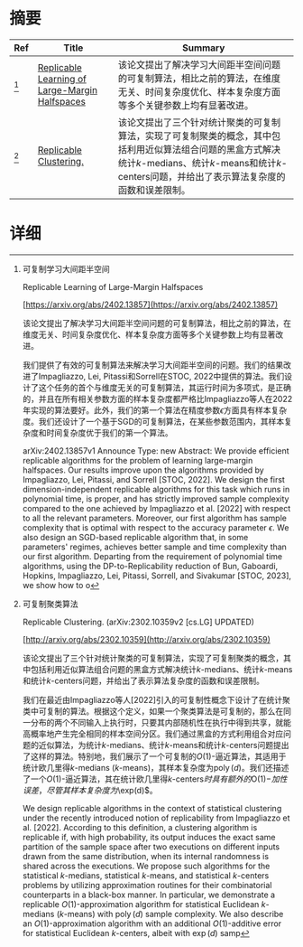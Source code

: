 # 摘要

| Ref | Title | Summary |
| --- | --- | --- |
| [^1] | [Replicable Learning of Large-Margin Halfspaces](https://arxiv.org/abs/2402.13857) | 该论文提出了解决学习大间距半空间问题的可复制算法，相比之前的算法，在维度无关、时间复杂度优化、样本复杂度方面等多个关键参数上均有显著改进。 |
| [^2] | [Replicable Clustering.](http://arxiv.org/abs/2302.10359) | 该论文提出了三个针对统计聚类的可复制算法，实现了可复制聚类的概念，其中包括利用近似算法组合问题的黑盒方式解决统计$k$-medians、统计$k$-means和统计$k$-centers问题，并给出了表示算法复杂度的函数和误差限制。 |

# 详细

[^1]: 可复制学习大间距半空间

    Replicable Learning of Large-Margin Halfspaces

    [https://arxiv.org/abs/2402.13857](https://arxiv.org/abs/2402.13857)

    该论文提出了解决学习大间距半空间问题的可复制算法，相比之前的算法，在维度无关、时间复杂度优化、样本复杂度方面等多个关键参数上均有显著改进。

    

    我们提供了有效的可复制算法来解决学习大间距半空间的问题。我们的结果改进了Impagliazzo, Lei, Pitassi和Sorrell在STOC, 2022中提供的算法。我们设计了这个任务的首个与维度无关的可复制算法，其运行时间为多项式，是正确的，并且在所有相关参数方面的样本复杂度都严格比Impagliazzo等人在2022年实现的算法要好。此外，我们的第一个算法在精度参数$\epsilon$方面具有样本复杂度。我们还设计了一个基于SGD的可复制算法，在某些参数范围内，其样本复杂度和时间复杂度优于我们的第一个算法。

    arXiv:2402.13857v1 Announce Type: new  Abstract: We provide efficient replicable algorithms for the problem of learning large-margin halfspaces. Our results improve upon the algorithms provided by Impagliazzo, Lei, Pitassi, and Sorrell [STOC, 2022]. We design the first dimension-independent replicable algorithms for this task which runs in polynomial time, is proper, and has strictly improved sample complexity compared to the one achieved by Impagliazzo et al. [2022] with respect to all the relevant parameters. Moreover, our first algorithm has sample complexity that is optimal with respect to the accuracy parameter $\epsilon$. We also design an SGD-based replicable algorithm that, in some parameters' regimes, achieves better sample and time complexity than our first algorithm.   Departing from the requirement of polynomial time algorithms, using the DP-to-Replicability reduction of Bun, Gaboardi, Hopkins, Impagliazzo, Lei, Pitassi, Sorrell, and Sivakumar [STOC, 2023], we show how to o
    
[^2]: 可复制聚类算法

    Replicable Clustering. (arXiv:2302.10359v2 [cs.LG] UPDATED)

    [http://arxiv.org/abs/2302.10359](http://arxiv.org/abs/2302.10359)

    该论文提出了三个针对统计聚类的可复制算法，实现了可复制聚类的概念，其中包括利用近似算法组合问题的黑盒方式解决统计$k$-medians、统计$k$-means和统计$k$-centers问题，并给出了表示算法复杂度的函数和误差限制。

    

    我们在最近由Impagliazzo等人[2022]引入的可复制性概念下设计了在统计聚类中可复制的算法。根据这个定义，如果一个聚类算法是可复制的，那么在同一分布的两个不同输入上执行时，只要其内部随机性在执行中得到共享，就能高概率地产生完全相同的样本空间分区。我们通过黑盒的方式利用组合对应问题的近似算法，为统计$k$-medians、统计$k$-means和统计$k$-centers问题提出了这样的算法。特别地，我们展示了一个可复制的$O(1)$-逼近算法，其适用于统计欧几里得$k$-medians ($k$-means)，其样本复杂度为$\operatorname{poly}(d)$。我们还描述了一个$O(1)$-逼近算法，其在统计欧几里得$k$-centers$时具有额外的$O(1)$-加性误差，尽管其样本复杂度为$\exp(d)$。

    We design replicable algorithms in the context of statistical clustering under the recently introduced notion of replicability from Impagliazzo et al. [2022]. According to this definition, a clustering algorithm is replicable if, with high probability, its output induces the exact same partition of the sample space after two executions on different inputs drawn from the same distribution, when its internal randomness is shared across the executions. We propose such algorithms for the statistical $k$-medians, statistical $k$-means, and statistical $k$-centers problems by utilizing approximation routines for their combinatorial counterparts in a black-box manner. In particular, we demonstrate a replicable $O(1)$-approximation algorithm for statistical Euclidean $k$-medians ($k$-means) with $\operatorname{poly}(d)$ sample complexity. We also describe an $O(1)$-approximation algorithm with an additional $O(1)$-additive error for statistical Euclidean $k$-centers, albeit with $\exp(d)$ samp
    

